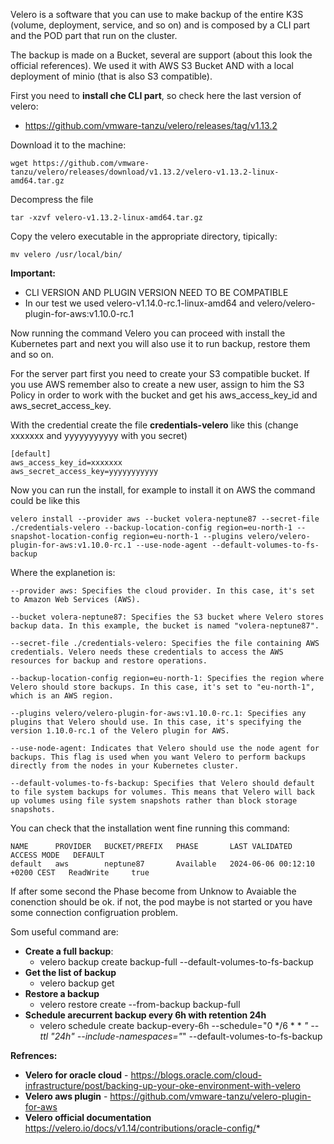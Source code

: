 Velero is a software that you can use to make backup of the entire K3S (volume, deployment, service, and so on) and is composed by a CLI part and the POD part that run on the cluster.

The backup is made on a Bucket, several are support (about this look the official references). We used it with AWS S3 Bucket AND with a local deployment of minio (that is also S3 compatible).

First you need to **install che CLI part**, so check here the last version of velero:
* https://github.com/vmware-tanzu/velero/releases/tag/v1.13.2

Download it to the machine:
```
wget https://github.com/vmware-tanzu/velero/releases/download/v1.13.2/velero-v1.13.2-linux-amd64.tar.gz
```

Decompress the file
```
tar -xzvf velero-v1.13.2-linux-amd64.tar.gz
```

Copy the velero executable in the appropriate directory, tipically:
```
mv velero /usr/local/bin/
```

**Important:** 
* CLI VERSION AND PLUGIN VERSION NEED TO BE COMPATIBLE
* In our test we used velero-v1.14.0-rc.1-linux-amd64 and   velero/velero-plugin-for-aws:v1.10.0-rc.1

Now running the command Velero you can proceed with install the Kubernetes part and next you will also use it to run backup, restore them and so on.

For the server part first you need to create your S3 compatible bucket.  If you use AWS remember also to create a new user, assign to him the S3 Policy in order to work with the bucket and get his aws_access_key_id and aws_secret_access_key.

With the credential create the file **credentials-velero** like this (change xxxxxxx and yyyyyyyyyyy with you secret)
```
[default]
aws_access_key_id=xxxxxxx
aws_secret_access_key=yyyyyyyyyyy
```

Now you can run the install, for example to install it on AWS the command could be like this
```
velero install --provider aws --bucket volera-neptune87 --secret-file ./credentials-velero --backup-location-config region=eu-north-1 --snapshot-location-config region=eu-north-1 --plugins velero/velero-plugin-for-aws:v1.10.0-rc.1 --use-node-agent --default-volumes-to-fs-backup
```

Where the explanetion is:
```
--provider aws: Specifies the cloud provider. In this case, it's set to Amazon Web Services (AWS).

--bucket volera-neptune87: Specifies the S3 bucket where Velero stores backup data. In this example, the bucket is named "volera-neptune87".

--secret-file ./credentials-velero: Specifies the file containing AWS credentials. Velero needs these credentials to access the AWS resources for backup and restore operations.

--backup-location-config region=eu-north-1: Specifies the region where Velero should store backups. In this case, it's set to "eu-north-1", which is an AWS region.

--plugins velero/velero-plugin-for-aws:v1.10.0-rc.1: Specifies any plugins that Velero should use. In this case, it's specifying the version 1.10.0-rc.1 of the Velero plugin for AWS.

--use-node-agent: Indicates that Velero should use the node agent for backups. This flag is used when you want Velero to perform backups directly from the nodes in your Kubernetes cluster.

--default-volumes-to-fs-backup: Specifies that Velero should default to file system backups for volumes. This means that Velero will back up volumes using file system snapshots rather than block storage snapshots.
```

You can check that the installation went fine running this command:
```
NAME      PROVIDER   BUCKET/PREFIX   PHASE       LAST VALIDATED                   ACCESS MODE   DEFAULT
default   aws        neptune87       Available   2024-06-06 00:12:10 +0200 CEST   ReadWrite     true
```

If after some second the Phase become from Unknow to Avaiable the conenction should be ok. if not, the pod maybe is not started or you have some connection configruation problem.

Som useful command are:
* **Create a full backup**:
  * velero backup create backup-full --default-volumes-to-fs-backup
* **Get the list of backup**
  * velero backup get
* **Restore a backup**
  * velero restore create --from-backup backup-full
* **Schedule arecurrent backup every 6h with retention 24h** 
  * velero schedule create backup-every-6h --schedule="0 */6 * * *" --ttl "24h" --include-namespaces="*" --default-volumes-to-fs-backup

**Refrences:**
* **Velero for oracle cloud** -  https://blogs.oracle.com/cloud-infrastructure/post/backing-up-your-oke-environment-with-velero
* **Velero aws plugin** - https://github.com/vmware-tanzu/velero-plugin-for-aws
* **Velero official documentation** https://velero.io/docs/v1.14/contributions/oracle-config/*
